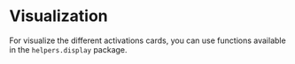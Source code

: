 # Visualization

For visualize the different activations cards, you can use functions available in the `helpers.display` package.

